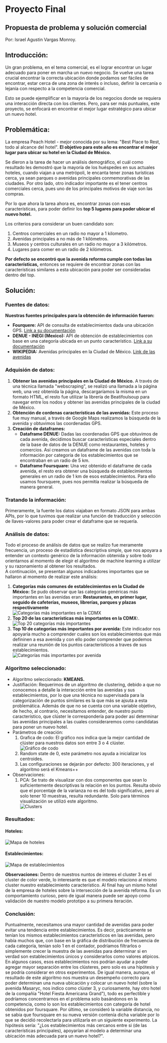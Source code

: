 # Proyecto Final
## Propuesta de problema y solución comercial
Por: Israel Agustin Vargas Monroy.  

## Introducción:  
Un gran problema, en el tema comercial, es el lograr encontrar un lugar adecuado para poner en marcha un nuevo negocio. Se vuelve una tarea crucial encontrar la correcta ubicación donde podamos ser fáciles de encontrar, estar cerca de una zona de interés o incluso, definir la cercanía o lejanía con respecto a la competencia comercial. 

Esto se puede ejemplificar en la mayoría de los negocios donde se requiera una interacción directa con los clientes. Pero, para ser más puntuales, este proyecto, se enfocará en encontrar el mejor lugar estratégico para ubicar un nuevo hotel. 

## Problemática:
La empresa Peach Hotel - mejor conocida por su lema: "Best Place to Rest, todo al alcance del hotel". **El objetivo para este año es encontrar el mejor lugar para ubicar su hotel en la Ciudad de México.**  

Se dieron a la tarea de hacer un análisis demográfico, el cuál como resultado les demostró que la mayoría de los huéspedes en sus actuales hoteles, cuando viajan a una metrópoli, le encanta tener zonas turísticas cerca, ya sean parques o avenidas principales conmemorativas de las ciudades. Por otro lado, otro indicador importante es el tener centros comerciales cerca, pues uno de los principales motivos de viaje son las compras. 

Por lo que ahora la tarea ahora es, encontrar zonas con esas características, para poder definir los **top 5 lugares para poder ubicar el nuevo hotel.**

Los criterios para considerar un buen candidato son: 
1. Centros comerciales en un radio no mayor a 1 kilometro.
2. Avenidas principales a no más de 1 kilómetros.
3. Museos y centros culturales en un radio no mayor a 3 kilómetros.
4. Lugares para comer en un radio de 2 kilómetros.

**Por defecto se encontró que la avenida reforma cumple con todas las características,** entonces se requiere de encontrar zonas con las características similares a esta ubicación para poder ser consideradas dentro del top. 

## Solución:
### Fuentes de datos:
**Nuestras fuentes principales para la obtención de información fueron:**
* **Fourquere:** API de consulta de establecimientos dada una ubicación GPS. [Link a su documentación](https://developer.foursquare.com/reference/place-search)
* **DENUE - INEGI (Mexico):** API de obtención de establecimientos con base en una categoría ubicada en un punto característico. [Link a su documentación](https://www.inegi.org.mx/servicios/api_denue.html)
* **WIKIPEDIA:** Avenidas principales en la Ciudad de México. [Link de las avenidas](https://es.wikipedia.org/wiki/Categor%C3%ADa:Calles_de_Ciudad_de_M%C3%A9xico)
### Adquisión de datos:
1. **Obtener las avenidas principales en la Ciudad de México.** A través de una técnica llamada "webscraping", se realizó una llamada a la página web, una vez obtenida la página, descargaríamos la misma en un formato HTML, el resto fue utilizar la librería de Beatifoulsoup para navegar entre los nodos y obtener las avenidas principales de la ciudad de México.
2. **Obtención de cordenas características de las avenidas:** Este proceso fue muy manual, a través de Google Maps realizamos la búsqueda de la avenida y obtuvimos las coordenadas GPS.
3. **Creación de dataframes:**
	* **Dataframe DENUE:** Dadas las coordenadas GPS que obtuvimos de cada avenida, decidimos buscar características especiales dentro de la base de datos de la DENUE como restaurantes, hoteles y comercios. Así creamos un dataframe de las avenidas con toda la información por categoría de los establecimientos que se encontraban en un radio de 5 km.
	* **Dataframe Foursquare:** Una vez obtenido el dataframe de cada avenida, el resto era obtener una búsqueda de establecimientos generales en un radio de 1 km de esos establecimientos. Para ello usamos foursquere, pues nos permitía realizar la búsqueda de manera general.
### Tratando la información:
Primeramente, la fuente los datos viajaban en formato JSON para ambas APIs, por lo que tuvimos que realizar una función de traducción y selección de llaves-valores para poder crear el dataframe que se requería. 

### Análisis de datos:
Todo el proceso de análisis de datos que se realizo fue meramente frecuencia, un proceso de estadística descriptiva simple, que nos apoyara a entender un contexto genérico de la información obtenida y sobre todo orientarnos al momento de elegir el algoritmo de machine learning a utilizar y su razonamiento al obtener los resultados.   
A continuación, se presentan algunos indicadores importantes que se hallaron al momento de realizar este análisis: 

1. **Categorías más comunes de establecimientos en la Ciudad de México:** Se pudo observar que las categorías genéricas más importantes en las avenidas eran: **Restaurantes, en primer lugar, seguido de cafeterías, museos, librerías, parques y plazas respectivamente**      
![Categorías más importantes en la CDMX](Imagenes/C_principales_g.png)
2. **Top 20 de las características más importantes en la CDMX:**.       
![Top 20 categorías más importantes](Imagenes/Top_20.png)
3. **Top 10 de categorías más importantes por avenida:** Este indicador nos apoyaría mucho a comprender cuales son los establecimientos que más defininen a esa avenida y con ello poder comprender que podemos realizar una reunión de los puntos característicos a traves de sus establecimientos.        
![Categorías más importantes por avenida](Imagenes/Categorias_establecimientos.png)

### Algoritmo seleccionado:
* Algoritmo seleccionado: **KMEANS.**
* Justifiación: Requerimos de un algoritmo de clustering, debido a que no conocemos a detalle la interacción entre las avenidas y sus establecimientos, por lo que una técnica no supervisada para la categorización de puntos similares es la que más se ajsuta a esta problemática. Además de que no se cuenta con una variable objetivo, de hecho, al contrario, necesitamos entender, de nuestro punto característico, que clúster le correspondería para poder así determinar las avenidas principales a las cuales consideraremos como candidatas para poner un nuevo hotel.
* Parámetros de creación: 
	1. Grafica de codo: El gráfico nos indica que la mejor cantidad de clúster para nuestros datos son entre 3 o 4 clúster.        
![Gráfico de codo](Imagenes/codo.png)
	2. Random state de 0, este parámetro nos ayuda a inicializar los centroides.
	3. Las configuraciones se dejarán por defecto: 300 iteraciones, y el algoritmo será el Kmeans++
* Observaciones:       
	1. PCA: Se trato de visualizar con dos componentes que sean lo suficientemente descriptivas la relación en los puntos. Resulta obvio que el porcentaje de la varianza no es del todo significativo, pero al solo tener 10 muestras, resulta redundante. Solo para términos visualización se utilizó este algoritmo.         
![Clusters](Imagenes/clusters.png)

### Resultados:

#### Hoteles:

![Mapa de hoteles](Imagenes/punto_interesante.png)

#### Establecimientos:

![Mapa de establecimientos](Imagenes/establecimientos_mapa.png)

**Observaciones:** Dentro de nuestros nuntos de interes el cluster 3 es el cluster de color verde, lo interesante es que el modelo relaciono al mismo cluster nuestro establecimiento característico. Al final hay un mismo hotel de la empresa de hoteles sobre la intersección de la avenida reforma. Es un comportamiento curioso, pero de igual manera puede ser apoyo como validación de nuestro modelo prototipo a su primera iteración.

### Conclusión:   
Puntualmente, necesitamos una mayor cantidad de avenidas para poder evitar una tendencia entre establecimientos. Es decir, prácticamente se tenían los mismos establecimientos característicos en las avenidas, pero había muchos que, con base en la gráfica de distribución de frecuencia de cada categoría, tenían solo 1 en el contador, podríamos filtrarlos o simplemente crecer la muestra de las avenidas para determinar si en verdad son establecimientos únicos y considerarlos como valores atípicos.
En algunos casos, esos establecimientos nos podrían ayudar a poder agregar mayor separación entre los clústeres, pero solo es una hipótesis y se podría considerar en otros experimentos. De igual manera, aunque, el resultado de este algoritmo nos muestra un desempeño correcto para poder determinan una nueva ubicación y colocar un nuevo hotel (sobre la avenida Masaryc, nos indico como clúster 3, y curiosamente, hay otro hotel de la compañía "Hotel Fiesta Americana Grand"), todo es perfectible y podríamos concentrarnos en el problema solo basándonos en la competencia, como lo son los establecimientos con categoría de hotel obtenidos por foursquare.
Por último, se consideró la variable distancia, no se sabia que foursquare en su nueva versión contenía dicha variable por lo que se decidió recolectarla para utilizarla en un siguiente experimento. La hipótesis sería: "¿Los establecimientos más cercanos entre si (de las características principales), apoyarían al modelo a determinar una ubicación más adecuada para un nuevo hotel?".
